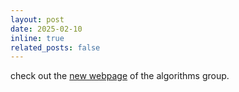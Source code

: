 ```yaml
---
layout: post
date: 2025-02-10
inline: true
related_posts: false
---
```


check out the [new webpage](https://algo-unsw.github.io/) of the algorithms group.
